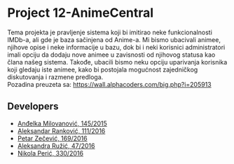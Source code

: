 # Project 12-AnimeCentral

Tema projekta je pravljenje sistema koji bi imitirao neke funkcionalnosti IMDb-a, ali gde je baza sačinjena od Anime-a. Mi bismo ubacivali animee, njihove opise i neke informacije u bazu, dok bi i neki korisnici administratori imali opciju da dodaju nove animee u zavisnosti od njihovog statusa kao člana našeg sistema. Takođe, ubacili bismo neku opciju uparivanja korisnika koji gledaju iste animee, kako bi postojala mogućnost zajedničkog diskutovanja i razmene predloga.  
Pozadina preuzeta sa: https://wall.alphacoders.com/big.php?i=205913
## Developers

- [Anđelka Milovanović, 145/2015](https://gitlab.com/mandja96)
- [Aleksandar Ranković, 111/2016](https://gitlab.com/Lexxigar)
- [Petar Zečević, 169/2016](https://gitlab.com/PetarZecevic)
- [Aleksandra Ružić, 47/2016](https://gitlab.com/AleksandraRuzic)
- [Nikola Perić, 330/2016](https://gitlab.com/backspacer303)
